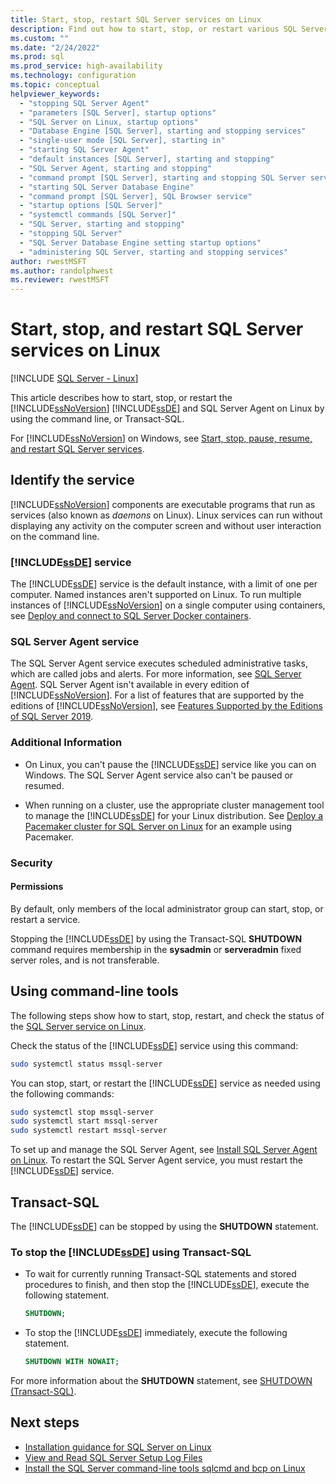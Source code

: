 ```yaml
---
title: Start, stop, restart SQL Server services on Linux
description: Find out how to start, stop, or restart various SQL Server services on Linux. See how to use Transact-SQL and command-line tools for these actions.
ms.custom: ""
ms.date: "2/24/2022"
ms.prod: sql
ms.prod_service: high-availability
ms.technology: configuration
ms.topic: conceptual
helpviewer_keywords: 
  - "stopping SQL Server Agent"
  - "parameters [SQL Server], startup options"
  - "SQL Server on Linux, startup options"
  - "Database Engine [SQL Server], starting and stopping services"
  - "single-user mode [SQL Server], starting in"
  - "starting SQL Server Agent"
  - "default instances [SQL Server], starting and stopping"
  - "SQL Server Agent, starting and stopping"
  - "command prompt [SQL Server], starting and stopping SQL Server services"
  - "starting SQL Server Database Engine"
  - "command prompt [SQL Server], SQL Browser service"
  - "startup options [SQL Server]"
  - "systemctl commands [SQL Server]"
  - "SQL Server, starting and stopping"
  - "stopping SQL Server"
  - "SQL Server Database Engine setting startup options"
  - "administering SQL Server, starting and stopping services"
author: rwestMSFT
ms.author: randolphwest
ms.reviewer: rwestMSFT
---
```


# Start, stop, and restart SQL Server services on Linux

[!INCLUDE [SQL Server - Linux](../includes/applies-to-version/sql-linux.md)]

This article describes how to start, stop, or restart the [!INCLUDE[ssNoVersion](../includes/ssnoversion-md.md)] [!INCLUDE[ssDE](../includes/ssde-md.md)] and SQL Server Agent on Linux by using the command line, or Transact-SQL.

For [!INCLUDE[ssNoVersion](../includes/ssnoversion-md.md)] on Windows, see [Start, stop, pause, resume, and restart SQL Server services](../database-engine/configure-windows/start-stop-pause-resume-restart-sql-server-services.md).

## Identify the service

[!INCLUDE[ssNoVersion](../includes/ssnoversion-md.md)] components are executable programs that run as services (also known as *daemons* on Linux). Linux services can run without displaying any activity on the computer screen and without user interaction on the command line.

### [!INCLUDE[ssDE](../includes/ssde-md.md)] service

The [!INCLUDE[ssDE](../includes/ssde-md.md)] service is the default instance, with a limit of one per computer. Named instances aren't supported on Linux. To run multiple instances of [!INCLUDE[ssNoVersion](../includes/ssnoversion-md.md)] on a single computer using containers, see [Deploy and connect to SQL Server Docker containers](sql-server-linux-docker-container-deployment.md).

### SQL Server Agent service

The SQL Server Agent service executes scheduled administrative tasks, which are called jobs and alerts. For more information, see [SQL Server Agent](../ssms/agent/sql-server-agent.md). SQL Server Agent isn't available in every edition of [!INCLUDE[ssNoVersion](../includes/ssnoversion-md.md)]. For a list of features that are supported by the editions of [!INCLUDE[ssNoVersion](../includes/ssnoversion-md.md)], see [Features Supported by the Editions of SQL Server 2019](../sql-server/editions-and-components-of-sql-server-version-15.md).

### Additional Information

- On Linux, you can't pause the [!INCLUDE[ssDE](../includes/ssde-md.md)] service like you can on Windows. The SQL Server Agent service also can't be paused or resumed.

- When running on a cluster, use the appropriate cluster management tool to manage the [!INCLUDE[ssDE](../includes/ssde-md.md)] for your Linux distribution. See [Deploy a Pacemaker cluster for SQL Server on Linux](sql-server-linux-deploy-pacemaker-cluster.md) for an example using Pacemaker.

### Security

#### Permissions

By default, only members of the local administrator group can start, stop, or restart a service.

Stopping the [!INCLUDE[ssDE](../includes/ssde-md.md)] by using the Transact-SQL **SHUTDOWN** command requires membership in the **sysadmin** or **serveradmin** fixed server roles, and is not transferable.

## <a name="CommandLine"></a> Using command-line tools

The following steps show how to start, stop, restart, and check the status of the [SQL Server service on Linux](sql-server-linux-troubleshooting-guide.md#manage-the-sql-server-service).

Check the status of the [!INCLUDE[ssDE](../includes/ssde-md.md)] service using this command:

   ```bash
   sudo systemctl status mssql-server
   ```

You can stop, start, or restart the [!INCLUDE[ssDE](../includes/ssde-md.md)] service as needed using the following commands:

   ```bash
   sudo systemctl stop mssql-server
   sudo systemctl start mssql-server
   sudo systemctl restart mssql-server
   ```

To set up and manage the SQL Server Agent, see [Install SQL Server Agent on Linux](sql-server-linux-setup-sql-agent.md). To restart the SQL Server Agent service, you must restart the [!INCLUDE[ssDE](../includes/ssde-md.md)] service.

## <a name="TsqlProcedure"></a> Transact-SQL

The [!INCLUDE[ssDE](../includes/ssde-md.md)] can be stopped by using the **SHUTDOWN** statement.

### To stop the [!INCLUDE[ssDE](../includes/ssde-md.md)] using Transact-SQL

- To wait for currently running Transact-SQL statements and stored procedures to finish, and then stop the [!INCLUDE[ssDE](../includes/ssde-md.md)], execute the following statement.  
  
    ```sql
    SHUTDOWN;
    ```
  
- To stop the [!INCLUDE[ssDE](../includes/ssde-md.md)] immediately, execute the following statement.  
  
    ```sql
    SHUTDOWN WITH NOWAIT;
    ```

For more information about the **SHUTDOWN** statement, see [SHUTDOWN &#40;Transact-SQL&#41;](../t-sql/language-elements/shutdown-transact-sql.md).
  
## Next steps

- [Installation guidance for SQL Server on Linux](sql-server-linux-setup.md)
- [View and Read SQL Server Setup Log Files](../database-engine/install-windows/view-and-read-sql-server-setup-log-files.md)
- [Install the SQL Server command-line tools sqlcmd and bcp on Linux](./sql-server-linux-setup-tools.md)